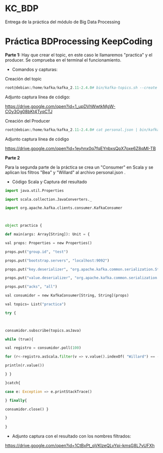 # KC_BDP
Entrega de la práctica del módulo de Big Data Processing
# Práctica BDProcessing KeepCoding

**Parte 1:**
Hay que crear el topic, en este caso le llamaremos "practica" y el producer. Se comprueba en el terminal el funcionamiento. 
- Comandos y capturas:

Creación del topic
```python 
root@debian:/home/kafka/kafka_2.11-2.4.0# bin/kafka-topics.sh --create --zookeeper localhost:2181 --replication-factor 1 --partitions 1 --topic practica
```
Adjunto captura línea de código:

https://drive.google.com/open?id=1_upDVhWwtkMgW-COy3Og08bKt4TyqCTJ

Creación del Producer
```python
root@debian:/home/kafka/kafka_2.11-2.4.0# cat personal.json | bin/kafka-console-producer.sh --broker-list localhost:9092 --topic practica >/dev/null
```
Adjunto captura línea de código

https://drive.google.com/open?id=1eyhnx0q7fqEYnbxsQpX7oxe6Z8qMI-TB


**Parte 2**

Para la segunda parte de la práctica se crea un "Consumer" en Scala y se aplican los filtros "Bea" y "Willard" al archivo personal.json .
- Código Scala y Captura del resultado

```python
import java.util.Properties

import scala.collection.JavaConverters._

import org.apache.kafka.clients.consumer.KafkaConsumer

  

object practica {

def main(args: Array[String]): Unit = {

val props: Properties = new Properties()

props.put("group.id", "test")

props.put("bootstrap.servers", "localhost:9092")

props.put("key.deserializer", "org.apache.kafka.common.serialization.StringDeserializer")

props.put("value.deserializer", "org.apache.kafka.common.serialization.StringDeserializer")

props.put("acks", "all")

val consumidor = new KafkaConsumer[String, String](props)

val topics= List("practica")

try {

  

consumidor.subscribe(topics.asJava)

while (true){

val registro = consumidor.poll(100)

for (r<-registro.asScala.filter(v => v.value().indexOf( "Willard") == -1 && v.value().indexOf( "Bea") == -1 )) {

println(r.value())

} }

}catch{

case e: Exception => e.printStackTrace()

} finally{

consumidor.close() }

}
  
}
```` 

- Adjunto captura con el resultado con los nombres filtrados:

https://drive.google.com/open?id=1CtBxPt_qVKIzeQLvYpi-kmsG8L7vUFXh

